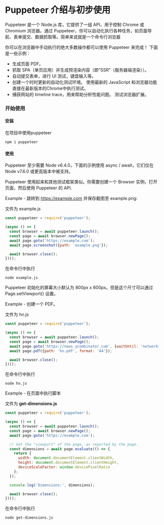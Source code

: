 # Puppeteer 介绍与初步使用

Puppeteer 是一个 Node.js 库，它提供了一组 API，用于控制 Chrome 或 Chromium 浏览器。通过 Puppeteer，你可以自动化执行各种任务，如页面导航、表单提交、数据抓取等。简单来说就是一个命令行浏览器

你可以在浏览器中手动执行的绝大多数操作都可以使用 Puppeteer 来完成！ 下面是一些示例：

- 生成页面 PDF。
- 抓取 SPA（单页应用）并生成预渲染内容（即“SSR”（服务器端渲染））。
- 自动提交表单，进行 UI 测试，键盘输入等。
- 创建一个时时更新的自动化测试环境。 使用最新的 JavaScript 和浏览器功能直接在最新版本的Chrome中执行测试。
- 捕获网站的 timeline trace，用来帮助分析性能问题。
测试浏览器扩展。

### 开始使用

#### 安装

在项目中使用puppeteer

```shell
npm i puppeteer
```



#### 使用

Puppeteer 至少需要 Node v6.4.0，下面的示例使用 async / await，它们仅在 Node v7.6.0 或更高版本中被支持。

Puppeteer 使用起来和其他测试框架类似。你需要创建一个 Browser 实例，打开页面，然后使用 Puppeteer 的 API.

Example - 跳转到 https://example.com 并保存截图至 example.png:

文件为 example.js

```js
const puppeteer = require('puppeteer');

(async () => {
  const browser = await puppeteer.launch();
  const page = await browser.newPage();
  await page.goto('https://example.com');
  await page.screenshot({path: 'example.png'});

  await browser.close();
})();
```

在命令行中执行


```shell
node example.js
```

Puppeteer 初始化的屏幕大小默认为 800px x 600px。但是这个尺寸可以通过 Page.setViewport() 设置。


Example - 创建一个 PDF。

文件为 hn.js

```js
const puppeteer = require('puppeteer');

(async () => {
  const browser = await puppeteer.launch();
  const page = await browser.newPage();
  await page.goto('https://news.ycombinator.com', {waitUntil: 'networkidle2'});
  await page.pdf({path: 'hn.pdf', format: 'A4'});

  await browser.close();
})();
```

在命令行中执行

```shell
node hn.js
```


Example - 在页面中执行脚本

文件为 **get-dimensions.js**

```js
const puppeteer = require('puppeteer');

(async () => {
  const browser = await puppeteer.launch();
  const page = await browser.newPage();
  await page.goto('https://example.com');

  // Get the "viewport" of the page, as reported by the page.
  const dimensions = await page.evaluate(() => {
    return {
      width: document.documentElement.clientWidth,
      height: document.documentElement.clientHeight,
      deviceScaleFactor: window.devicePixelRatio
    };
  });

  console.log('Dimensions:', dimensions);

  await browser.close();
})();
```

在命令行中执行


```shell
node get-dimensions.js
```



